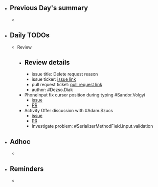 - ## Previous Day's summary
	-
- ## Daily TODOs
	- Review
		- ## Review details
			- issue title: Delete request reason
			- issue ticker: [issue link](https://gitlab.vertis.com:8443/vertis/mv2/-/issues/6162)
			- pull request ticket: [pull request link](https://gitlab.vertis.com:8443/vertis/mv2/-/merge_requests/259/diffs)
			- author: #Dezso.Diak
		- PhoneInput fix cursor position during typing #Sandor.Volgyi
			- [issue](https://gitlab.vertis.com:8443/vertis/mv2/-/issues/6879)
			- [PR](https://gitlab.vertis.com:8443/vertis/mv2/-/merge_requests/377)
		- Activity Offer discussion with #Adam.Szucs
			- [issue](https://gitlab.vertis.com:8443/vertis/mv2/-/issues/6764)
			- [PR](https://gitlab.vertis.com:8443/vertis/mv2/-/merge_requests/312)
			- Investigate problem: #SerializerMethodField.input.validation
- ## Adhoc
	-
- ## Reminders
	-